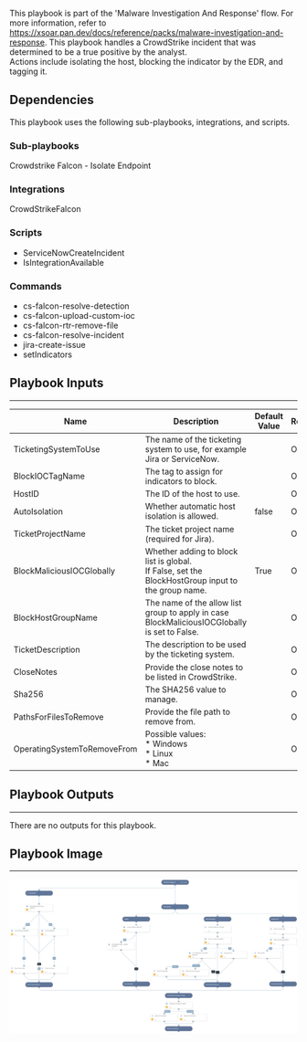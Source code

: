 This playbook is part of the 'Malware Investigation And Response' flow. For more information, refer to https://xsoar.pan.dev/docs/reference/packs/malware-investigation-and-response.
This playbook handles a CrowdStrike incident that was determined to be a true positive by the analyst.  
Actions include isolating the host, blocking the indicator by the EDR, and tagging it.
  
## Dependencies
This playbook uses the following sub-playbooks, integrations, and scripts.

### Sub-playbooks
Crowdstrike Falcon - Isolate Endpoint

### Integrations
CrowdStrikeFalcon

### Scripts
* ServiceNowCreateIncident
* IsIntegrationAvailable

### Commands
* cs-falcon-resolve-detection
* cs-falcon-upload-custom-ioc
* cs-falcon-rtr-remove-file
* cs-falcon-resolve-incident
* jira-create-issue
* setIndicators

## Playbook Inputs
---

| **Name** | **Description** | **Default Value** | **Required** |
| --- | --- | --- | --- |
| TicketingSystemToUse | The name of the ticketing system to use, for example Jira or ServiceNow. |  | Optional |
| BlockIOCTagName | The tag to assign for indicators to block. |  | Optional |
| HostID | The ID of the host to use. |  | Optional |
| AutoIsolation | Whether automatic host isolation is allowed. | false | Optional |
| TicketProjectName | The ticket project name (required for Jira). |  | Optional |
| BlockMaliciousIOCGlobally | Whether adding to block list is global.<br/>If False, set the BlockHostGroup input to the group name. | True | Optional |
| BlockHostGroupName | The name of the allow list group to apply in case BlockMaliciousIOCGlobally is set to False. |  | Optional |
| TicketDescription | The description to be used by the ticketing system. |  | Optional |
| CloseNotes | Provide the close notes to be listed in CrowdStrike. |  | Optional |
| Sha256 | The SHA256 value to manage. |  | Optional |
| PathsForFilesToRemove | Provide the file path to remove from. |  | Optional |
| OperatingSystemToRemoveFrom | Possible values:<br/>* Windows<br/>* Linux<br/>* Mac<br/> |  | Optional |

## Playbook Outputs
---
There are no outputs for this playbook.

## Playbook Image
---
![CrowdStrike Falcon - True Positive Incident Handling](../doc_files/CrowdStrike_Falcon_-_True_Positive_Incident_Handling.png)
